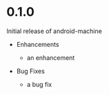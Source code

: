 # 0.1.0

Initial release of android-machine

* Enhancements
  * an enhancement

* Bug Fixes
  * a bug fix
